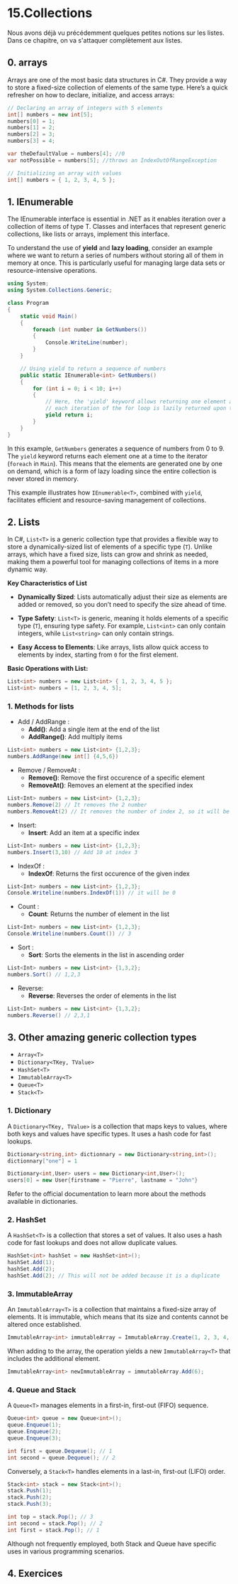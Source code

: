 # 15.Collections
Nous avons déjà vu précédemment quelques petites notions sur les listes. Dans ce chapitre, on va s'attaquer complètement aux listes. 

## 0. arrays
Arrays are one of the most basic data structures in C#. They provide a way to store a fixed-size collection of elements of the same type. Here’s a quick refresher on how to declare, initialize, and access arrays:

```csharp
// Declaring an array of integers with 5 elements
int[] numbers = new int[5];
numbers[0] = 1;
numbers[1] = 2;
numbers[2] = 3;
numbers[3] = 4;

var theDefaultValue = numbers[4]; //0
var notPossible = numbers[5]; //throws an IndexOutOfRangeException

// Initializing an array with values
int[] numbers = { 1, 2, 3, 4, 5 };
```

## 1. IEnumerable<T>
The IEnumerable<T> interface is essential in .NET as it enables iteration over a collection of items of type T. Classes and interfaces that represent generic collections, like lists or arrays, implement this interface.

To understand the use of **yield** and **lazy loading**, consider an example where we want to return a series of numbers without storing all of them in memory at once. This is particularly useful for managing large data sets or resource-intensive operations.

```csharp 
using System;
using System.Collections.Generic;

class Program
{
    static void Main()
    {
        foreach (int number in GetNumbers())
        {
            Console.WriteLine(number);
        }
    }

    // Using yield to return a sequence of numbers
    public static IEnumerable<int> GetNumbers()
    {
        for (int i = 0; i < 10; i++)
        {
            // Here, the 'yield' keyword allows returning one element at a time
            // each iteration of the for loop is lazily returned upon the iterator's call
            yield return i;
        }
    }
}
```

In this example, `GetNumbers` generates a sequence of numbers from 0 to 9. The `yield` keyword returns each element one at a time to the iterator (`foreach` in `Main`). This means that the elements are generated one by one on demand, which is a form of lazy loading since the entire collection is never stored in memory.

This example illustrates how `IEnumerable<T>`, combined with `yield`, facilitates efficient and resource-saving management of collections.

## 2. Lists 
In C#, `List<T>` is a generic collection type that provides a flexible way to store a dynamically-sized list of elements of a specific type (`T`). Unlike arrays, which have a fixed size, lists can grow and shrink as needed, making them a powerful tool for managing collections of items in a more dynamic way.

**Key Characteristics of List<T>**

- **Dynamically Sized**: Lists automatically adjust their size as elements are added or removed, so you don’t need to specify the size ahead of time.

- **Type Safety**: `List<T>` is generic, meaning it holds elements of a specific type (`T`), ensuring type safety. For example, `List<int>` can only contain integers, while `List<string>` can only contain strings.

- **Easy Access to Elements**: Like arrays, lists allow quick access to elements by index, starting from `0` for the first element.

**Basic Operations with List<T>:**

```csharp 
List<int> numbers = new List<int> { 1, 2, 3, 4, 5 };
List<int> numbers = [1, 2, 3, 4, 5];
```

### 1. Methods for lists
- Add / AddRange :
    - **Add()**: Add a single item at the end of the list 
    - **AddRange()**: Add multiply items 
```csharp 
List<int> numbers = new List<int> {1,2,3};
numbers.AddRange(new int[] {4,5,6})
```

- Remove / RemoveAt :
    - **Remove()**: Remove the first occurence of a specific element 
    - **RemoveAt()**: Removes an element at the specified index

```csharp 
List<Int> numbers = new List<int> {1,2,3};
numbers.Remove(2) // It removes the 2 number
numbers.RemoveAt(2) // It removes the number of index 2, so it will be 3.
```

- Insert: 
    - **Insert**: Add an item at a specific index 

```csharp 
List<Int> numbers = new List<int> {1,2,3};
numbers.Insert(3,10) // Add 10 at index 3
```

- IndexOf :
    - **IndexOf**: Returns the first occurence of the given index

```csharp 
List<Int> numbers = new List<int> {1,2,3};
Console.Writeline(numbers.IndexOf(1)) // it will be 0
```

- Count :
    - **Count**: Returns the number of element in the list 

```csharp 
List<Int> numbers = new List<int> {1,2,3};
Console.Writeline(numbers.Count()) // 3
```

- Sort : 
    - **Sort**:  Sorts the elements in the list in ascending order

```csharp 
List<Int> numbers = new List<int> {1,3,2};
numbers.Sort() // 1,2,3
```

- Reverse: 
    - **Reverse**: Reverses the order of elements in the list

```csharp 
List<Int> numbers = new List<int> {1,3,2};
numbers.Reverse() // 2,3,1
```

## 3. Other amazing generic collection types

- `Array<T>`
- `Dictionary<TKey, TValue>`
- `HashSet<T>`
- `ImmutableArray<T>`
- `Queue<T>`
- `Stack<T>`

### 1. Dictionary
A `Dictionary<TKey, TValue>` is a collection that maps keys to values, where both keys and values have specific types. It uses a hash code for fast lookups.

```csharp 
Dictionary<string,int> dictionnary = new Dictionary<string,int>();
dictionnary["one"] = 1

Dictionary<int,User> users = new Dictionary<int,User>();
users[0] = new User{firstname = "Pierre", lastname = "John"}
```

Refer to the official documentation to learn more about the methods available in dictionaries.

### 2. HashSet 
A `HashSet<T>` is a collection that stores a set of values. It also uses a hash code for fast lookups and does not allow duplicate values.

```csharp 
HashSet<int> hashSet = new HashSet<int>();
hashSet.Add(1);
hashSet.Add(2);
hashSet.Add(2); // This will not be added because it is a duplicate 
``` 

### 3. ImmutableArray<T>
An `ImmutableArray<T>` is a collection that maintains a fixed-size array of elements. It is immutable, which means that its size and contents cannot be altered once established.

```csharp 
ImmutableArray<int> immutableArray = ImmutableArray.Create(1, 2, 3, 4, 5);
```

When adding to the array, the operation yields a new `ImmutableArray<T>` that includes the additional element.

```csharp 
ImmutableArray<int> newImmutableArray = immutableArray.Add(6);
```

### 4. Queue<T> and Stack<T>

A `Queue<T>` manages elements in a first-in, first-out (FIFO) sequence.

```csharp 
Queue<int> queue = new Queue<int>();
queue.Enqueue(1);
queue.Enqueue(2);
queue.Enqueue(3);

int first = queue.Dequeue(); // 1
int second = queue.Dequeue(); // 2
```

Conversely, a `Stack<T>` handles elements in a last-in, first-out (LIFO) order.

```csharp 
Stack<int> stack = new Stack<int>();
stack.Push(1);
stack.Push(2);
stack.Push(3);

int top = stack.Pop(); // 3
int second = stack.Pop(); // 2
int first = stack.Pop(); // 1
```

Although not frequently employed, both Stack<T> and Queue<T> have specific uses in various programming scenarios.

## 4. Exercices